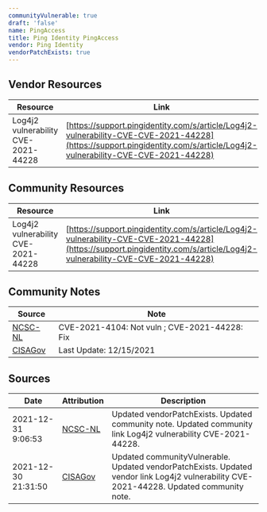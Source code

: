```yaml
---
communityVulnerable: true
draft: 'false'
name: PingAccess
title: Ping Identity PingAccess
vendor: Ping Identity
vendorPatchExists: true
---
```


## Vendor Resources
| Resource | Link |
| --- | --- |
| Log4j2 vulnerability CVE-2021-44228 | [https://support.pingidentity.com/s/article/Log4j2-vulnerability-CVE-CVE-2021-44228](https://support.pingidentity.com/s/article/Log4j2-vulnerability-CVE-CVE-2021-44228) |

## Community Resources
| Resource | Link |
| --- | --- |
| Log4j2 vulnerability CVE-2021-44228 | [https://support.pingidentity.com/s/article/Log4j2-vulnerability-CVE-CVE-2021-44228](https://support.pingidentity.com/s/article/Log4j2-vulnerability-CVE-CVE-2021-44228) |

## Community Notes
| Source | Note |
| --- | --- |
| [NCSC-NL](https://github.com/NCSC-NL/log4shell/blob/main/software/README.md) | CVE-2021-4104: Not vuln ; CVE-2021-44228: Fix </ul> |
| [CISAGov](https://raw.githubusercontent.com/cisagov/log4j-affected-db/develop/README.md) | Last Update: 12/15/2021 |

## Sources
| Date | Attribution | Description |
| --- | --- | --- |
| 2021-12-31 9:06:53 | [NCSC-NL](https://github.com/NCSC-NL/log4shell/blob/main/software/README.md) | Updated vendorPatchExists. Updated community note. Updated community link Log4j2 vulnerability CVE-2021-44228.  |
| 2021-12-30 21:31:50 | [CISAGov](https://raw.githubusercontent.com/cisagov/log4j-affected-db/develop/README.md) | Updated communityVulnerable. Updated vendorPatchExists. Updated vendor link Log4j2 vulnerability CVE-2021-44228. Updated community note.  |

